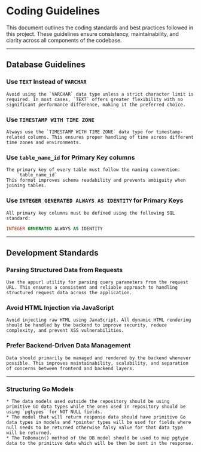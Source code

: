 # Coding Guidelines

This document outlines the coding standards and best practices followed in this project. These guidelines ensure consistency, maintainability, and clarity across all components of the codebase.

---

## Database Guidelines

### Use `TEXT` Instead of `VARCHAR`
    Avoid using the `VARCHAR` data type unless a strict character limit is required. In most cases, `TEXT` offers greater flexibility with no significant performance difference, making it the preferred choice.

### Use `TIMESTAMP WITH TIME ZONE`
    Always use the `TIMESTAMP WITH TIME ZONE` data type for timestamp-related columns. This ensures proper handling of time across different time zones and environments.

### Use `table_name_id` for Primary Key columns
    The primary key of every table must follow the naming convention:
        `table_name_id`
    This format improves schema readability and prevents ambiguity when joining tables.


### Use `INTEGER GENERATED ALWAYS AS IDENTITY` for Primary Keys
    All primary key columns must be defined using the following SQL standard:
```sql
INTEGER GENERATED ALWAYS AS IDENTITY
```

---

## Development Standards

### Parsing Structured Data from Requests
    Use the appurl utility for parsing query parameters from the request URL. This ensures a consistent and reliable approach to handling structured request data across the application.

### Avoid HTML Injection via JavaScript
    Avoid injecting raw HTML using JavaScript. All dynamic HTML rendering should be handled by the backend to improve security, reduce complexity, and prevent XSS vulnerabilities.

### Prefer Backend-Driven Data Management
    Data should primarily be managed and rendered by the backend whenever possible. This improves maintainability, scalability, and separation of concerns between frontend and backend layers.

---

### Structuring Go Models
    * The data models used outside the repository should be using primitive GO data types while the ones used in repository should be using `pgtypes` for NOT NULL fields.
    * The model that will return response data should have primitive Go data types in models and *pointer types will be used for fields where null needs to be returned otherwise falsy value for that data type will be returned.
    * The ToDomain() method of the DB model should be used to map pgtype data to the primitive data which will be then be sent in the response.